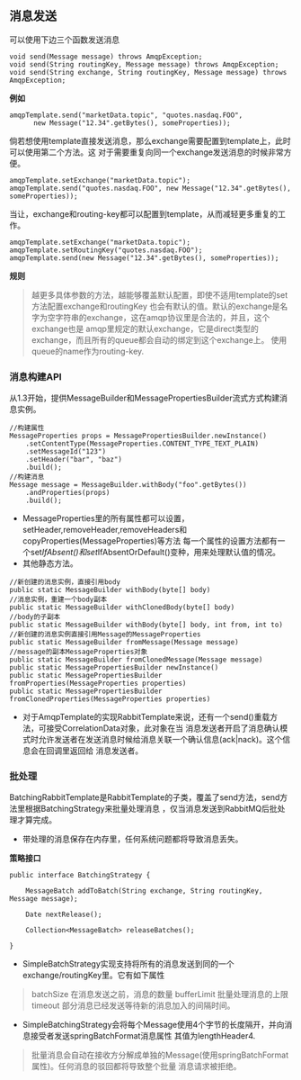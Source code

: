 ## 消息发送
可以使用下边三个函数发送消息
```
void send(Message message) throws AmqpException;
void send(String routingKey, Message message) throws AmqpException;
void send(String exchange, String routingKey, Message message) throws AmqpException;
```
**例如**

```
amqpTemplate.send("marketData.topic", "quotes.nasdaq.FOO",
      new Message("12.34".getBytes(), someProperties));
```
倘若想使用template直接发送消息，那么exchange需要配置到template上，此时可以使用第二个方法。这
对于需要重复向同一个exchange发送消息的时候非常方便。

```
amqpTemplate.setExchange("marketData.topic");
amqpTemplate.send("quotes.nasdaq.FOO", new Message("12.34".getBytes(), someProperties));
```

当让，exchange和routing-key都可以配置到template，从而减轻更多重复的工作。

```
amqpTemplate.setExchange("marketData.topic");
amqpTemplate.setRoutingKey("quotes.nasdaq.FOO");
amqpTemplate.send(new Message("12.34".getBytes(), someProperties));
```

**规则**

>越更多具体参数的方法，越能够覆盖默认配置，即使不适用template的set方法配置exchange和routingKey
也会有默认的值。默认的exchange是名字为空字符串的exchange，这在amqp协议里是合法的，并且，这个exchange也是
amqp里规定的默认exchange，它是direct类型的exchange，而且所有的queue都会自动的绑定到这个exchange上。
使用queue的name作为routing-key.

### 消息构建API
从1.3开始，提供MessageBuilder和MessagePropertiesBuilder流式方式构建消息实例。

```
//构建属性
MessageProperties props = MessagePropertiesBuilder.newInstance()
    .setContentType(MessageProperties.CONTENT_TYPE_TEXT_PLAIN)
    .setMessageId("123")
    .setHeader("bar", "baz")
    .build();
//构建消息
Message message = MessageBuilder.withBody("foo".getBytes())
    .andProperties(props)
    .build();
```
* MessageProperties里的所有属性都可以设置，setHeader,removeHeader,removeHeaders和copyProperties(MessageProperties)等方法
每一个属性的设置方法都有一个set*IfAbsent()和set*IfAbsentOrDefault()变种，用来处理默认值的情况。
* 其他静态方法。
```
//新创建的消息实例，直接引用body
public static MessageBuilder withBody(byte[] body)
//消息实例，重建一个body副本
public static MessageBuilder withClonedBody(byte[] body)
//body的子副本
public static MessageBuilder withBody(byte[] body, int from, int to)
//新创建的消息实例直接引用Message的MessageProperties
public static MessageBuilder fromMessage(Message message)
//message的副本MessageProperties对象
public static MessageBuilder fromClonedMessage(Message message)
public static MessagePropertiesBuilder newInstance()
public static MessagePropertiesBuilder fromProperties(MessageProperties properties)
public static MessagePropertiesBuilder fromClonedProperties(MessageProperties properties)
```
* 对于AmqpTemplate的实现RabbitTemplate来说，还有一个send()重载方法，可接受CorrelationData对象，此对象在当
消息发送者开启了消息确认模式时允许发送者在发送消息时候给消息关联一个确认信息(ack|nack)。这个信息会在回调里返回给
消息发送者。

### 批处理
BatchingRabbitTemplate是RabbitTemplate的子类，覆盖了send方法，send方法里根据BatchingStrategy来批量处理消息
，仅当消息发送到RabbitMQ后批处理才算完成。

* 带处理的消息保存在内存里，任何系统问题都将导致消息丢失。

**策略接口**

```
public interface BatchingStrategy {

	MessageBatch addToBatch(String exchange, String routingKey, Message message);

	Date nextRelease();

	Collection<MessageBatch> releaseBatches();

}
```
* SimpleBatchStrategy实现支持将所有的消息发送到同的一个exchange/routingKey里。它有如下属性
>batchSize 在消息发送之前，消息的数量
>bufferLimit 批量处理消息的上限
>timeout 部分消息已经发送等待新的消息加入的间隔时间。

* SimpleBatchingStrategy会将每个Message使用4个字节的长度隔开，并向消息接受者发送springBatchFormat消息属性
其值为lengthHeader4.
>批量消息会自动在接收方分解成单独的Message(使用springBatchFormat属性)。任何消息的驳回都将导致整个批量
消息请求被拒绝。
